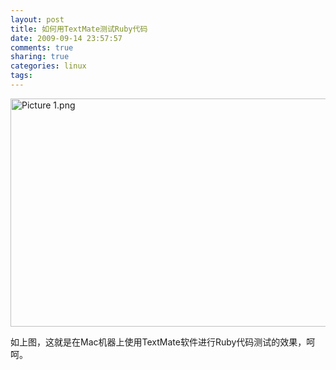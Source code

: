 ```yaml
---
layout: post
title: 如何用TextMate测试Ruby代码
date: 2009-09-14 23:57:57
comments: true
sharing: true
categories: linux
tags: 
---
```


<p><img src="http://blog.cnpc.ac.cn/Blogs/image.axd?picture=Picture 1.png" width="538" height="365" alt="Picture 1.png" class="TextMate" /></p>
<p>如上图，这就是在Mac机器上使用TextMate软件进行Ruby代码测试的效果，呵呵。</p>
